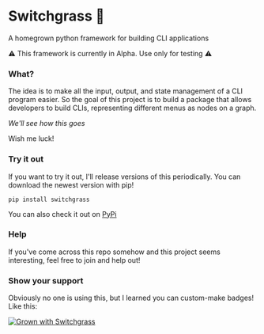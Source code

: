 # Switchgrass 🌾
A homegrown python framework for building CLI applications

⚠️ This framework is currently in Alpha. Use only for testing ⚠️

### What?
The idea is to make all the input, output, and state management of a CLI program easier. So the goal of this project is to build a package that allows developers to build CLIs, representing different menus as nodes on a graph.

_We'll see how this goes_

Wish me luck!

### Try it out
If you want to try it out, I'll release versions of this periodically. You can download the newest version with pip!

`pip install switchgrass`

You can also check it out on [PyPi](https://pypi.org/project/switchgrass/)

### Help
If you've come across this repo somehow and this project seems interesting, feel free to join and help out!


### Show your support
Obviously no one is using this, but I learned you can custom-make badges! Like this:

[![Grown with Switchgrass](https://img.shields.io/badge/grown%20with-switchgrass%20🌾-2e7d32)](https://github.com/webecke/switchgrass)